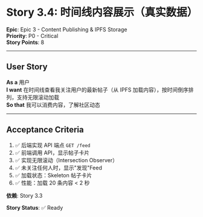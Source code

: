 # Story 3.4: 时间线内容展示（真实数据）

**Epic**: Epic 3 - Content Publishing & IPFS Storage  
**Priority**: P0 - Critical  
**Story Points**: 8

---

## User Story

**As a** 用户  
**I want** 在时间线查看我关注用户的最新帖子（从 IPFS 加载内容），按时间倒序排列，支持无限滚动加载  
**So that** 我可以消费内容，了解社区动态

---

## Acceptance Criteria

1. ✅ 后端实现 API 端点 `GET /feed`
2. ✅ 前端调用 API，显示帖子卡片
3. ✅ 实现无限滚动（Intersection Observer）
4. ✅ 未关注任何人时，显示"发现"Feed
5. ✅ 加载状态：Skeleton 帖子卡片
6. ✅ 性能：加载 20 条内容 < 2 秒

**依赖**: Story 3.3

**Story Status**: ✅ Ready

